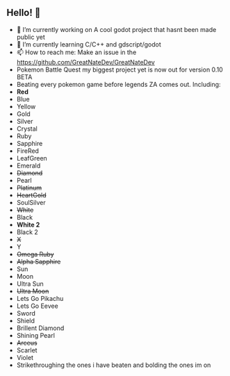 ## Hello! 👋
- 🔭 I’m currently working on A cool godot project that hasnt been made public yet
- 🌱 I’m currently learning C/C++ and gdscript/godot
- 📫 How to reach me: Make an issue in the https://github.com/GreatNateDev/GreatNateDev
- Pokemon Battle Quest my biggest project yet is now out for version 0.10 BETA
- Beating every pokemon game before legends ZA comes out. Including:
- __Red__
- Blue
-  Yellow
-   Gold
-    Silver
- Crystal
-  Ruby
-   Sapphire
-    FireRed
- LeafGreen
-  Emerald
-  ~~Diamond~~
-   Pearl
- ~~Platinum~~
-    ~~HeartGold~~
- SoulSilver
-  ~~White~~
-   Black
-    __White 2__
-   Black 2
-   ~~X~~
-    Y
-  ~~Omega Ruby~~
-  ~~Alpha Sapphire~~
-   Sun
-   Moon
-    Ultra Sun
- ~~Ultra Moon~~
-  Lets Go Pikachu
-  Lets Go Eevee
-   Sword
-    Shield
- Brillent Diamond
-  Shining Pearl
-   ~~Arceus~~
-    Scarlet
-    Violet
- Strikethroughing the ones i have beaten and bolding the ones im on
